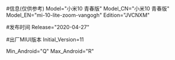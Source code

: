 #信息(仅供参考)
Model="小米10 青春版"
Model_CN="小米10 青春版"
Model_EN="mi-10-lite-zoom-vangogh"
Edition="JVCNXM"

#发布时间
Release="2020-04-27"

#出厂MIUI版本
Initial_Version=11

Min_Android="Q"
Max_Android="R"
